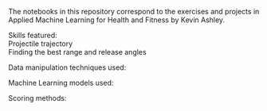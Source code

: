 The notebooks in this repository correspond to the exercises and projects in Applied Machine Learning for Health and Fitness by Kevin Ashley.

Skills featured:  
Projectile trajectory  
Finding the best range and release angles

Data manipulation techniques used:


Machine Learning models used:


Scoring methods:
